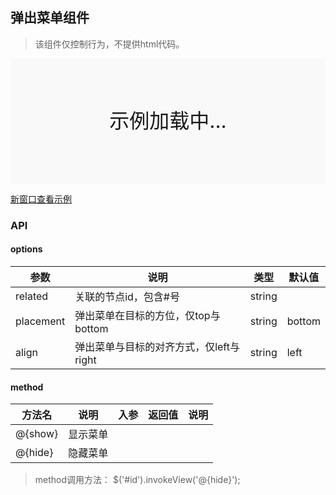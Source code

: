 ## 弹出菜单组件

> 该组件仅控制行为，不提供html代码。


<div style="position:relative" id="mx_1">
    <iframe src="https://thx.github.io/magix-gallery/?#!/mx-popmenu/index?inline=true&id=mx_1" frameborder="no" style="width:100%;height:200px;" scrolling="no"></iframe>
    <div style="position:absolute;width:100%;height:200px;background-color:#f9f9f9;text-align:center;line-height:200px;font-size:32px;top:0;right:0;left:0;bottom:0">示例加载中...</div>
</div>

<a href="https://thx.github.io/magix-gallery/#!/mx-popmenu/index" target="_blank">新窗口查看示例</a>

### API

#### options
| 参数 | 说明 | 类型 | 默认值 |
| -------- | -------- | -------- | -------- |
| related    | 关联的节点id，包含#号 | string |  |
| placement | 弹出菜单在目标的方位，仅top与bottom | string | bottom |
| align | 弹出菜单与目标的对齐方式，仅left与right | string | left |

#### method

| 方法名 | 说明 | 入参 | 返回值 | 说明 |
| -------- | -------- | -------- | -------- | -------- |
| @{show} | 显示菜单 |  |  |  |
| @{hide} | 隐藏菜单 |  |  | &nbsp; |

> method调用方法： $('#id').invokeView('@{hide}');